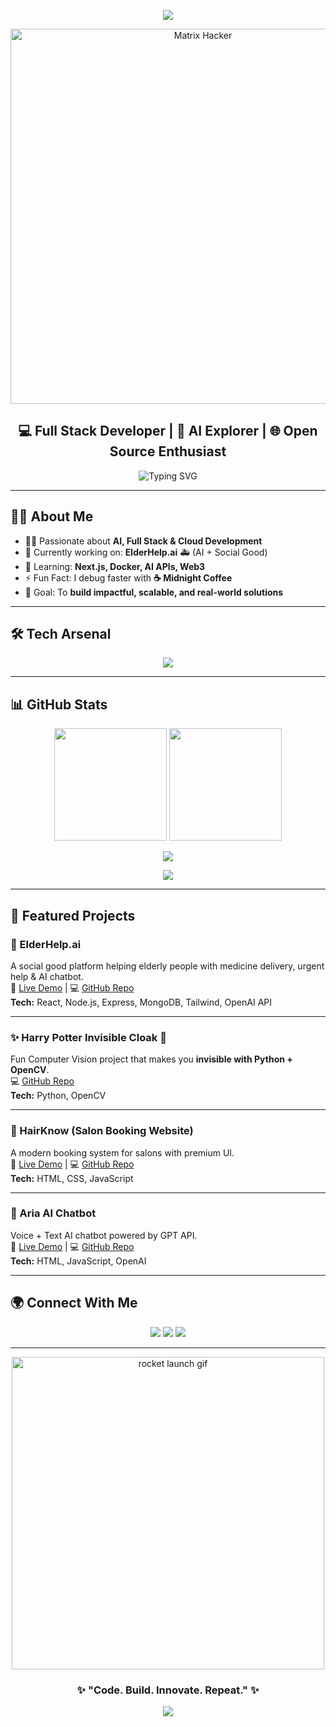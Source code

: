 <!-- GitHub README for Pawan Pal -->

<!-- 🔥 Neon Banner -->
<p align="center">
  <img src="https://capsule-render.vercel.app/api?type=waving&color=0:ff00cc,100:333399&height=250&section=header&text=Pawan%20Pal%20🔥&fontSize=60&fontColor=ffffff&animation=fadeIn&fontAlignY=40" />
</p>

<!-- 🚀 Matrix Hacker Gif -->
<p align="center">
  <img src="https://media.giphy.com/media/3o7aCTfyhYawdOXcFW/giphy.gif" width="600" alt="Matrix Hacker" />
</p>

<h2 align="center">💻 Full Stack Developer | 🚀 AI Explorer | 🌐 Open Source Enthusiast</h2>

<p align="center">
  <img src="https://readme-typing-svg.demolab.com/?lines=Building+Smart+Apps+for+Future;AI+%7C+Web3+%7C+Cloud+Engineering;Always+Learning+New+Things;Open+Source+%7C+Innovation%7C+Impact!&center=true&width=800&height=45&color=00F5D4" alt="Typing SVG" />
</p>

---

## 🙋‍♂️ About Me  

- 👨‍💻 Passionate about **AI, Full Stack & Cloud Development**  
- 🔭 Currently working on: **ElderHelp.ai** 🚑 (AI + Social Good)  
- 🌱 Learning: **Next.js, Docker, AI APIs, Web3**  
- ⚡ Fun Fact: I debug faster with **☕ Midnight Coffee**  
- 🎯 Goal: To **build impactful, scalable, and real-world solutions**  

---

## 🛠️ Tech Arsenal  

<p align="center">
  <img src="https://skillicons.dev/icons?i=html,css,js,ts,py,cpp,react,nodejs,express,next,tailwind,mongodb,firebase,docker,aws,vercel,git,github&perline=9" />
</p>

---

## 📊 GitHub Stats  

<p align="center">
  <img src="https://github-readme-stats.vercel.app/api?username=Pawan2141-git&show_icons=true&theme=radical&hide_border=true" height="180" />
  <img src="https://github-readme-streak-stats.herokuapp.com?user=Pawan2141-git&theme=radical&hide_border=true" height="180"/>
</p>

<p align="center">
  <img src="https://github-profile-summary-cards.vercel.app/api/cards/profile-details?username=Pawan2141-git&theme=radical" />
</p>

<p align="center">
  <img src="https://github-profile-trophy.vercel.app/?username=Pawan2141-git&theme=onedark&no-frame=true&margin-w=15&row=1&column=6" />
</p>

---

## 🚀 Featured Projects  

### 🌟 ElderHelp.ai  
A social good platform helping elderly people with medicine delivery, urgent help & AI chatbot.  
🔗 [Live Demo](https://elderhelp-ai.vercel.app/) | 💻 [GitHub Repo](https://github.com/Pawan2141-git/ElderHelp-ai)  
**Tech:** React, Node.js, Express, MongoDB, Tailwind, OpenAI API  

---

### ✨ Harry Potter Invisible Cloak 🧙  
Fun Computer Vision project that makes you **invisible with Python + OpenCV**.  
💻 [GitHub Repo](https://github.com/Pawan2141-git/harry-potter-invible-cloat)  
**Tech:** Python, OpenCV  

---

### 💈 HairKnow (Salon Booking Website)  
A modern booking system for salons with premium UI.  
🔗 [Live Demo](https://salon-booking-website.vercel.app/) | 💻 [GitHub Repo](https://github.com/Pawan2141-git/salon-booking-website)  
**Tech:** HTML, CSS, JavaScript  

---

### 🤖 Aria AI Chatbot  
Voice + Text AI chatbot powered by GPT API.  
🔗 [Live Demo](https://aria-ai-chatbot.vercel.app/) | 💻 [GitHub Repo](https://github.com/Pawan2141-git/Aria-ai-chatbot)  
**Tech:** HTML, JavaScript, OpenAI  

---

## 🌍 Connect With Me  

<p align="center">
  <a href="https://www.linkedin.com/in/pawan-pal-28514632a/"><img src="https://img.shields.io/badge/-LinkedIn-0A66C2?style=for-the-badge&logo=linkedin&logoColor=white"></a>
  <a href="mailto:pawannnn2141@gmail.com"><img src="https://img.shields.io/badge/-Gmail-EA4335?style=for-the-badge&logo=gmail&logoColor=white"></a>
  <a href="https://github.com/Pawan2141-git"><img src="https://img.shields.io/badge/-GitHub-181717?style=for-the-badge&logo=github&logoColor=white"></a>
</p>

---

<p align="center">
  <img src="https://media.giphy.com/media/du3J3cXyzhj75IOgvA/giphy.gif" width="500" alt="rocket launch gif" />
</p>

<h3 align="center">✨ "Code. Build. Innovate. Repeat." ✨</h3>

<!-- 🌈 Footer -->
<p align="center">
  <img src="https://capsule-render.vercel.app/api?type=waving&color=0:333399,100:ff00cc&height=150&section=footer"/>
</p>
